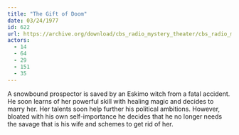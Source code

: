 ```yaml
---
title: "The Gift of Doom"
date: 03/24/1977
id: 622
url: https://archive.org/download/cbs_radio_mystery_theater/cbs_radio_mystery_theater-0601-0650.zip/cbs_radio_mystery_theater-0601-0650%2Fcbsrmt_0622_the_gift_of_doom.mp3
actors:
  - 14
  - 64
  - 29
  - 151
  - 35
---
```

A snowbound prospector is saved by an Eskimo witch from a fatal accident. He soon learns of her powerful skill with healing magic and decides to marry her. Her talents soon help further his political ambitions. However, bloated with his own self-importance he decides that he no longer needs the savage that is his wife and schemes to get rid of her.